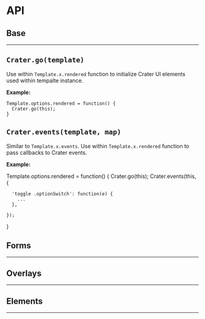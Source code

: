 





# API


## Base
------------------------------------------------------------

## `Crater.go(template)`


Use within `Template.x.rendered` function to initialize Crater UI elements
used within tempalte instance.


**Example:**
 
    Template.options.rendered = function() {
      Crater.go(this);
    }




## `Crater.events(template, map)`

Similar to `Template.x.events`. Use within `Template.x.rendered` function
to pass callbacks to Crater events.


**Example:**

  Template.options.rendered = function() {
    Crater.go(this);
    Crater.events(this, {

      'toggle .optionSwitch': function(e) {
        ...
      },

    });

  }



## Forms
------------------------------------------------------------




## Overlays
------------------------------------------------------------


## Elements
------------------------------------------------------------


